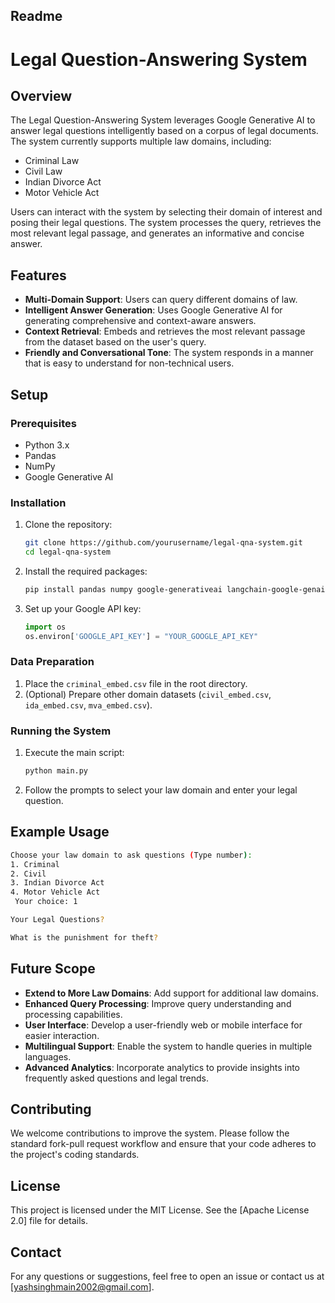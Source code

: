 ## Readme

# Legal Question-Answering System

## Overview

The Legal Question-Answering System leverages Google Generative AI to answer legal questions intelligently based on a corpus of legal documents. The system currently supports multiple law domains, including:

- Criminal Law
- Civil Law 
- Indian Divorce Act 
- Motor Vehicle Act 

Users can interact with the system by selecting their domain of interest and posing their legal questions. The system processes the query, retrieves the most relevant legal passage, and generates an informative and concise answer.

## Features

- **Multi-Domain Support**: Users can query different domains of law.
- **Intelligent Answer Generation**: Uses Google Generative AI for generating comprehensive and context-aware answers.
- **Context Retrieval**: Embeds and retrieves the most relevant passage from the dataset based on the user's query.
- **Friendly and Conversational Tone**: The system responds in a manner that is easy to understand for non-technical users.

## Setup

### Prerequisites

- Python 3.x
- Pandas
- NumPy
- Google Generative AI

### Installation

1. Clone the repository:

   ```bash
   git clone https://github.com/yourusername/legal-qna-system.git
   cd legal-qna-system
   ```

2. Install the required packages:

   ```bash
   pip install pandas numpy google-generativeai langchain-google-genai
   ```

3. Set up your Google API key:

   ```python
   import os
   os.environ['GOOGLE_API_KEY'] = "YOUR_GOOGLE_API_KEY"
   ```

### Data Preparation

1. Place the `criminal_embed.csv` file in the root directory.
2. (Optional) Prepare other domain datasets (`civil_embed.csv`, `ida_embed.csv`, `mva_embed.csv`).

### Running the System

1. Execute the main script:

   ```bash
   python main.py
   ```

2. Follow the prompts to select your law domain and enter your legal question.

## Example Usage

```bash
Choose your law domain to ask questions (Type number):
1. Criminal
2. Civil
3. Indian Divorce Act
4. Motor Vehicle Act
 Your choice: 1

Your Legal Questions?

What is the punishment for theft?
```

## Future Scope

- **Extend to More Law Domains**: Add support for additional law domains.
- **Enhanced Query Processing**: Improve query understanding and processing capabilities.
- **User Interface**: Develop a user-friendly web or mobile interface for easier interaction.
- **Multilingual Support**: Enable the system to handle queries in multiple languages.
- **Advanced Analytics**: Incorporate analytics to provide insights into frequently asked questions and legal trends.

## Contributing

We welcome contributions to improve the system. Please follow the standard fork-pull request workflow and ensure that your code adheres to the project's coding standards.

## License

This project is licensed under the MIT License. See the [Apache License 2.0] file for details.

## Contact

For any questions or suggestions, feel free to open an issue or contact us at [yashsinghmain2002@gmail.com].

